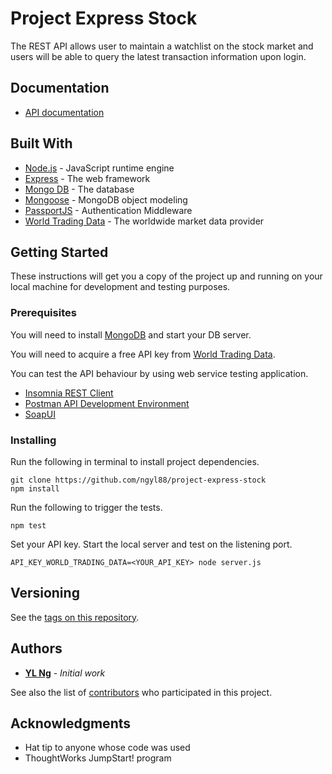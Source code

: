 # Project Express Stock

The REST API allows user to maintain a watchlist on the stock market and users will be able to query the latest transaction information upon login.

## Documentation
- [API documentation](https://express-stock-30545.herokuapp.com/api-docs/)

## Built With
- [Node.js](https://nodejs.org/) - JavaScript runtime engine
- [Express](https://expressjs.com/) - The web framework
- [Mongo DB](https://www.mongodb.com/) - The database
- [Mongoose](http://mongoosejs.com/) - MongoDB object modeling
- [PassportJS](http://www.passportjs.org/) - Authentication Middleware
- [World Trading Data](https://www.worldtradingdata.com/) - The worldwide market data provider

## Getting Started

These instructions will get you a copy of the project up and running on your local machine for development and testing purposes.

### Prerequisites

You will need to install [MongoDB](https://www.mongodb.com/download-center) and start your DB server.

You will need to acquire a free API key from [World Trading Data](https://www.worldtradingdata.com/).

You can test the API behaviour by using web service testing application.
- [Insomnia REST Client](https://insomnia.rest/)
- [Postman API Development Environment](https://www.getpostman.com/)
- [SoapUI](https://www.soapui.org/)

### Installing

Run the following in terminal to install project dependencies.

```
git clone https://github.com/ngyl88/project-express-stock
npm install
```

Run the following to trigger the tests.

```
npm test
```

Set your API key. Start the local server and test on the listening port.

```
API_KEY_WORLD_TRADING_DATA=<YOUR_API_KEY> node server.js
```

## Versioning
See the [tags on this repository](https://github.com/ngyl88/project-express-stock/tags). 

## Authors

* [**YL Ng**](https://github.com/ngyl88) - *Initial work*

See also the list of [contributors](https://github.com/ngyl88/project-express-stock/contributors) who participated in this project.

## Acknowledgments

* Hat tip to anyone whose code was used
* ThoughtWorks JumpStart! program
